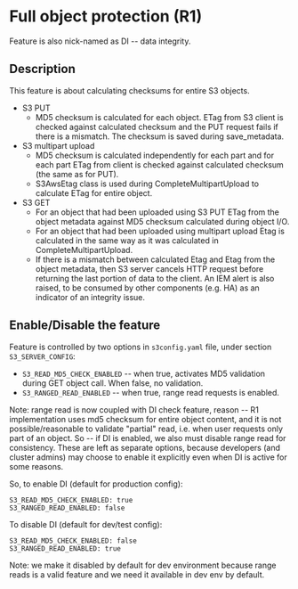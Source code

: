 # Full object protection (R1)

Feature is also nick-named as DI -- data integrity.

## Description

This feature is about calculating checksums for entire S3 objects.

- S3 PUT
  - MD5 checksum is calculated for each object. ETag from S3 client is checked
    against calculated checksum and the PUT request fails if there is a
    mismatch. The checksum is saved during save_metadata.
- S3 multipart upload
  - MD5 checksum is calculated independently for each part and for each part
    ETag from client is checked against calculated checksum (the same as for
    PUT).
  - S3AwsEtag class is used during CompleteMultipartUpload to calculate ETag
    for entire object.
- S3 GET
  - For an object that had been uploaded using S3 PUT ETag from the object
    metadata against MD5 checksum calculated during object I/O.
  - For an object that had been uploaded using multipart upload Etag is
    calculated in the same way as it was calculated in CompleteMultipartUpload.
  - If there is a mismatch between calculated Etag and Etag from the object
    metadata, then S3 server cancels HTTP request before returning the last
    portion of data to the client.  An IEM alert is also raised, to be
    consumed by other components (e.g. HA) as an indicator of an integrity
    issue.

## Enable/Disable the feature

Feature is controlled by two options in `s3config.yaml` file, under
section `S3_SERVER_CONFIG`:

- `S3_READ_MD5_CHECK_ENABLED` -- when true, activates MD5 validation during
  GET object call.  When false, no validation.
- `S3_RANGED_READ_ENABLED` -- when true, range read requests is enabled.

Note: range read is now coupled with DI check feature, reason -- R1
implementation uses md5 checksum for entire object content, and it is not
possible/reasonable to validate "partial" read, i.e. when user requests
only part of an object.  So -- if DI is enabled, we also must disable
range read for consistency.  These are left as separate options, because
developers (and cluster admins) may choose to enable it explicitly even
when DI is active for some reasons.

So, to enable DI (default for production config):

```
S3_READ_MD5_CHECK_ENABLED: true
S3_RANGED_READ_ENABLED: false
```

To disable DI (default for dev/test config):

```
S3_READ_MD5_CHECK_ENABLED: false
S3_RANGED_READ_ENABLED: true
```

Note: we make it disabled by default for dev environment because range reads
is a valid feature and we need it available in dev env by default.

